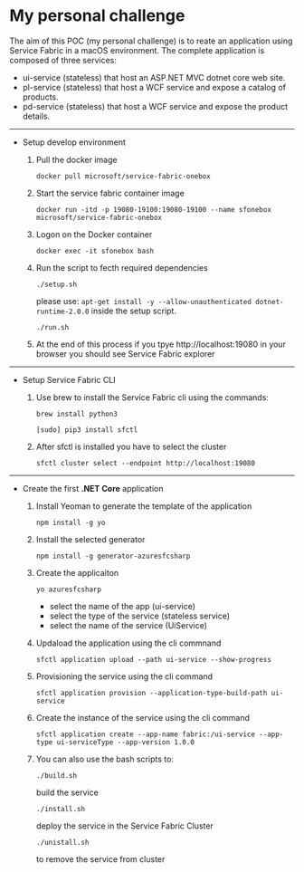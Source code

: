 # My personal challenge

The aim of this POC (my personal challenge) is to reate an application using Service Fabric in a macOS environment.
The complete application is composed of three services:

* ui-service (stateless) that host an ASP.NET MVC dotnet core web site.
* pl-service (stateless) that host a WCF service and expose a catalog of products.
* pd-service (stateless) that host a WCF service and expose the product details.


---
* Setup develop environment

    1. Pull the docker image

        `docker pull microsoft/service-fabric-onebox`

    2. Start the service fabric container image

        `docker run -itd -p 19080-19100:19080-19100 --name sfonebox microsoft/service-fabric-onebox`
        
    3. Logon on the Docker container

        `docker exec -it sfonebox bash`

    4. Run the script to fecth required dependencies

        `./setup.sh`

        please use:  `apt-get install -y --allow-unauthenticated dotnet-runtime-2.0.0` inside the setup script.

        `./run.sh`

    5. At the end of this process if you tpye http://localhost:19080 in your browser you should see Service Fabric explorer

---
 * Setup Service Fabric CLI

    1. Use brew to install the Service Fabric cli using the commands:

        `brew install python3`

        `[sudo] pip3 install sfctl`

    2. After sfctl is installed you have to select the cluster

        `sfctl cluster select --endpoint http://localhost:19080`


---
* Create the first **.NET Core** application

    1. Install Yeoman to generate the template of the application

        `npm install -g yo`

    2. Install the selected generator

        `npm install -g generator-azuresfcsharp`

    3. Create the applicaiton

        `yo azuresfcsharp`

        - select the name of the app (ui-service)
        - select the type of the service (stateless service)
        - select the name of the service (UiService)

    4. Updaload the application using the cli commnand

        `sfctl application upload --path ui-service --show-progress`

    5. Provisioning the service using the cli command

        `sfctl application provision --application-type-build-path ui-service`

    5. Create the instance of the service using the cli command

        `sfctl application create --app-name fabric:/ui-service --app-type ui-serviceType --app-version 1.0.0`
    
    6. You can also use the bash scripts to:

        `./build.sh`

        build the service

        `./install.sh`

        deploy the service in the Service Fabric Cluster

        `./unistall.sh`

        to remove the service from cluster